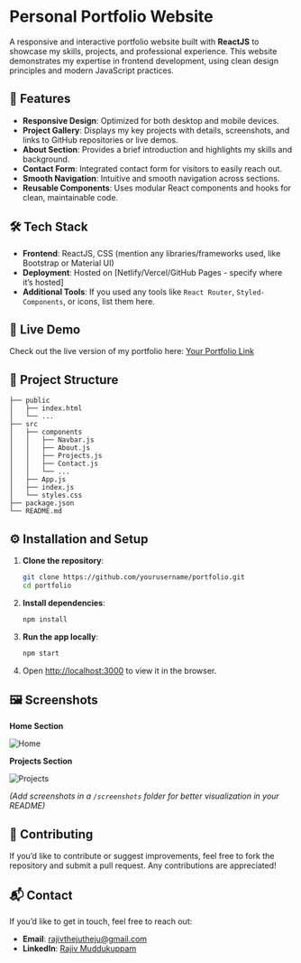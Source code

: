 


# Personal Portfolio Website

A responsive and interactive portfolio website built with **ReactJS** to showcase my skills, projects, and professional experience. This website demonstrates my expertise in frontend development, using clean design principles and modern JavaScript practices.

## 📄 Features

- **Responsive Design**: Optimized for both desktop and mobile devices.
- **Project Gallery**: Displays my key projects with details, screenshots, and links to GitHub repositories or live demos.
- **About Section**: Provides a brief introduction and highlights my skills and background.
- **Contact Form**: Integrated contact form for visitors to easily reach out.
- **Smooth Navigation**: Intuitive and smooth navigation across sections.
- **Reusable Components**: Uses modular React components and hooks for clean, maintainable code.

## 🛠️ Tech Stack

- **Frontend**: ReactJS, CSS (mention any libraries/frameworks used, like Bootstrap or Material UI)
- **Deployment**: Hosted on [Netlify/Vercel/GitHub Pages - specify where it’s hosted]
- **Additional Tools**: If you used any tools like `React Router`, `Styled-Components`, or icons, list them here.

## 🚀 Live Demo

Check out the live version of my portfolio here: [Your Portfolio Link](https://yourportfolio.com)

## 📂 Project Structure

```plaintext
├── public
│   ├── index.html
│   └── ...
├── src
│   ├── components
│   │   ├── Navbar.js
│   │   ├── About.js
│   │   ├── Projects.js
│   │   ├── Contact.js
│   │   └── ...
│   ├── App.js
│   ├── index.js
│   └── styles.css
├── package.json
└── README.md
```

## ⚙️ Installation and Setup

1. **Clone the repository**:
   ```bash
   git clone https://github.com/yourusername/portfolio.git
   cd portfolio
   ```

2. **Install dependencies**:
   ```bash
   npm install
   ```

3. **Run the app locally**:
   ```bash
   npm start
   ```

4. Open [http://localhost:3000](http://localhost:3000) to view it in the browser.

## 🖼️ Screenshots

**Home Section**

![Home](./screenshots/home.png)

**Projects Section**

![Projects](./screenshots/projects.png)

_(Add screenshots in a `/screenshots` folder for better visualization in your README)_

## 🤝 Contributing

If you’d like to contribute or suggest improvements, feel free to fork the repository and submit a pull request. Any contributions are appreciated!

## 📬 Contact

If you’d like to get in touch, feel free to reach out:

- **Email**: rajivthejutheju@gmail.com
- **LinkedIn**: [Rajiv Muddukuppam](https://www.linkedin.com/in/rajiv-muddukuppam-01604b267/)

